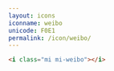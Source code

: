```yaml
---
layout: icons
iconname: weibo
unicode: F0E1
permalink: /icon/weibo/
---
```


``` html
<i class="mi mi-weibo"></i>
```
